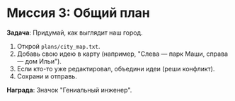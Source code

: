 # Миссия 3: Общий план

**Задача**: Придумай, как выглядит наш город.

1. Открой `plans/city_map.txt`.
2. Добавь свою идею в карту (например, "Слева — парк Маши, справа — дом Ильи").
3. Если кто-то уже редактировал, объедини идеи (реши конфликт).
4. Сохрани и отправь.

**Награда**: Значок "Гениальный инженер".
